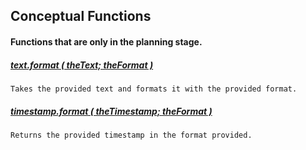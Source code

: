 ## Conceptual Functions

#### Functions that are only in the planning stage.

##### [text.format ( theText; theFormat )](https://github.com/jpscharf/fmfunctions/blob/master/conceptual/text.format.fmfn)
`Takes the provided text and formats it with the provided format.`

##### [timestamp.format ( theTimestamp; theFormat )](https://github.com/jpscharf/fmfunctions/blob/master/conceptual/timestamp.format.fmfn)
`Returns the provided timestamp in the format provided.`